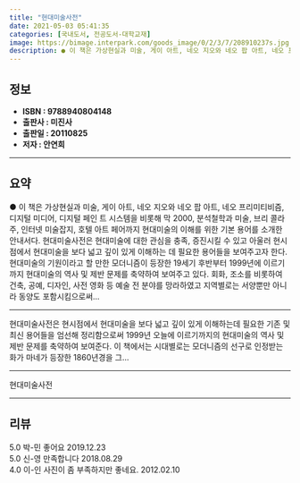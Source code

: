 ```yaml
---
title: "현대미술사전"
date: 2021-05-03 05:41:35
categories: [국내도서, 전공도서-대학교재]
image: https://bimage.interpark.com/goods_image/0/2/3/7/208910237s.jpg
description: ● 이 책은 가상현실과 미술, 게이 아트, 네오 지오와 네오 팝 아트, 네오 프리미티비즘, 디지털 미디어, 디지털 페인 트 시스템을 비롯해 막 2000, 분석철학과 미술, 브리 콜라주, 인터넷 미술잡지, 호텔 아트 페어까지 현대미술의 이해를 위한 기본 용어를 소개한 안내서다. 현대미술
---
```


## **정보**

- **ISBN : 9788940804148**
- **출판사 : 미진사**
- **출판일 : 20110825**
- **저자 : 안연희**

------



## **요약**

●  이 책은 가상현실과 미술, 게이 아트, 네오 지오와 네오 팝 아트, 네오 프리미티비즘, 디지털 미디어, 디지털 페인 트 시스템을 비롯해 막 2000, 분석철학과 미술, 브리 콜라주, 인터넷 미술잡지, 호텔 아트 페어까지 현대미술의 이해를 위한 기본 용어를 소개한 안내서다. 현대미술사전은  현대미술에 대한 관심을 충족, 증진시킬 수 있고 아울러 현시점에서 현대미술을 보다 넓고 깊이 있게 이해하는 데 필요한 용어들을 보여주고자 한다. 현대미술의 기원이라고 할 만한 모더니즘이 등장한 19세기 후반부터 1999년에 이르기까지 현대미술의 역사 및 제반 문제를 축약하여 보여주고 있다. 회화, 조소를 비롯하여 건축, 공예, 디자인, 사전 영화 등 예술 전 분야를 망라하였고 지역별로는 서양뿐만 아니라 동양도 포함시킴으로써...

------

현대미술사전은 현시점에서 현대미술을 보다 넓고 깊이 있게 이해하는데 필요한 기존 및 최신 용어들을 엄선해 정리함으로써 1999년 오늘에 이르기까지의 현대미술의 역사 및 제반 문제를 축약하여 보여준다. 이 책에서는 시대별로는 모더니즘의 선구로 인정받는 화가 마네가 등장한 1860년경을 그... 

------


현대미술사전 

------


## **리뷰** 

5.0 박-민 좋어요 2019.12.23 <br/>5.0 신-영 만족합니다  2018.08.29 <br/>4.0 이-인 사진이 좀 부족하지만 좋네요. 2012.02.10 <br/>